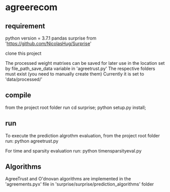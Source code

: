 # agreerecom

## requirement

python version = 3.7.1
pandas
surprise from 'https://github.com/NicolasHug/Surprise'

clone this project

The processed weight matrixes can be saved for later use in the location set by
file_path_save_data variable in 'agreetrust.py'
The respective folders must exist (you need to manually create them)
Currently it is set to 'data/processed/'

## compile 
from the project root folder run
cd surprise; python setup.py install; 

## run
To execute the prediction algrothm evaluation, from the project root folder run:
python agreetrust.py

For time and sparsity evaluation run:
python timensparsityeval.py

## Algorithms
AgreeTrust and O'dnovan algorithms are implemented in the 'agreements.pyx' file in 'surprise/surprise/prediction_algorithms' folder

